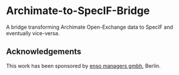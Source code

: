 # Archimate-to-SpecIF-Bridge
A bridge transforming Archimate Open-Exchange data to SpecIF and eventually vice-versa.


## Acknowledgements
This work has been sponsored by [enso managers gmbh](http://enso-managers.de), Berlin.
